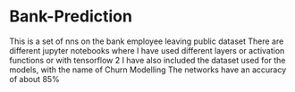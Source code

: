# Bank-Prediction
This is a set of nns on the bank employee leaving public dataset
There are different jupyter notebooks where I have used different layers or activation functions or with tensorflow 2
I have also included the dataset used for the models, with the name of Churn Modelling
The networks have an accuracy of about 85%
